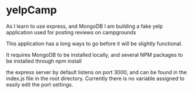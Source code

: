 # yelpCamp
As I learn to use express, and MongoDB I am building a fake yelp application used for posting reviews on campgrounds

This application has a long ways to go before it will be slightly functional.

It requires MongoDB to be installed locally,
and several NPM packages to be installed through npm install

the express server by default listens on port 3000, and can be found in the index.js file in the root directory. 
Currently there is no variable assigned to easily edit the port settings.